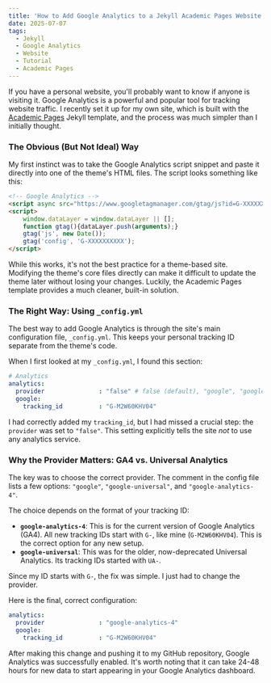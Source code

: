 ```yaml
---
title: 'How to Add Google Analytics to a Jekyll Academic Pages Website'
date: 2025-07-07
tags:
  - Jekyll
  - Google Analytics
  - Website
  - Tutorial
  - Academic Pages
---
```


If you have a personal website, you'll probably want to know if anyone is visiting it. Google Analytics is a powerful and popular tool for tracking website traffic. I recently set it up for my own site, which is built with the [Academic Pages](https://academicpages.github.io/) Jekyll template, and the process was much simpler than I initially thought.

### The Obvious (But Not Ideal) Way

My first instinct was to take the Google Analytics script snippet and paste it directly into one of the theme's HTML files. The script looks something like this:

```html
<!-- Google Analytics -->
<script async src="https://www.googletagmanager.com/gtag/js?id=G-XXXXXXXXXX"></script>
<script>
    window.dataLayer = window.dataLayer || [];
    function gtag(){dataLayer.push(arguments);}
    gtag('js', new Date());
    gtag('config', 'G-XXXXXXXXXX');
</script>
```

While this works, it's not the best practice for a theme-based site. Modifying the theme's core files directly can make it difficult to update the theme later without losing your changes. Luckily, the Academic Pages template provides a much cleaner, built-in solution.

### The Right Way: Using `_config.yml`

The best way to add Google Analytics is through the site's main configuration file, `_config.yml`. This keeps your personal tracking ID separate from the theme's code.

When I first looked at my `_config.yml`, I found this section:

```yaml
# Analytics
analytics:
  provider               : "false" # false (default), "google", "google-universal", "google-analytics-4", "custom"
  google:
    tracking_id          : "G-M2W60KHV04"
```

I had correctly added my `tracking_id`, but I had missed a crucial step: the `provider` was set to `"false"`. This setting explicitly tells the site *not* to use any analytics service.

### Why the Provider Matters: GA4 vs. Universal Analytics

The key was to choose the correct provider. The comment in the config file lists a few options: `"google"`, `"google-universal"`, and `"google-analytics-4"`.

The choice depends on the format of your tracking ID:
*   **`google-analytics-4`**: This is for the current version of Google Analytics (GA4). All new tracking IDs start with `G-`, like mine (`G-M2W60KHV04`). This is the correct option for any new setup.
*   **`google-universal`**: This was for the older, now-deprecated Universal Analytics. Its tracking IDs started with `UA-`.

Since my ID starts with `G-`, the fix was simple. I just had to change the provider.

Here is the final, correct configuration:
```yaml
analytics:
  provider               : "google-analytics-4"
  google:
    tracking_id          : "G-M2W60KHV04"
```

After making this change and pushing it to my GitHub repository, Google Analytics was successfully enabled. It's worth noting that it can take 24-48 hours for new data to start appearing in your Google Analytics dashboard.
